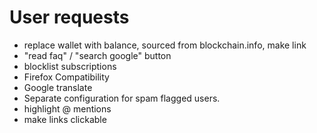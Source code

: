 # User requests
 - replace wallet with balance, sourced from blockchain.info, make link
 - "read faq" / "search google" button
 - blocklist subscriptions
 - Firefox Compatibility
 - Google translate
 - Separate configuration for spam flagged users.
 - highlight @ mentions
 - make links clickable
